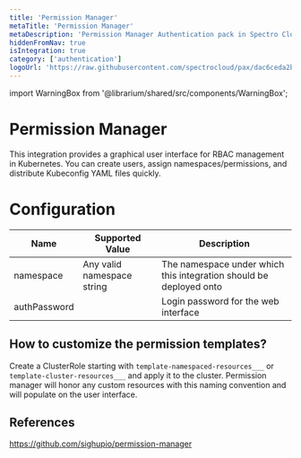 ```yaml
---
title: 'Permission Manager'
metaTitle: 'Permission Manager'
metaDescription: 'Permission Manager Authentication pack in Spectro Cloud'
hiddenFromNav: true
isIntegration: true
category: ['authentication']
logoUrl: 'https://raw.githubusercontent.com/spectrocloud/pax/dac6ceda2b0f88f1dc2c4337d871c0ed003bdea1/stable/addon/auth/permission-manager/logo.png?token=APOFE6WC2CV7YPAZOPB4FDS67GDTE'
---
```


import WarningBox from '@librarium/shared/src/components/WarningBox';

# Permission Manager

This integration provides a graphical user interface for RBAC management in Kubernetes. You can create users, assign namespaces/permissions, and distribute Kubeconfig YAML files quickly.

# Configuration

| Name | Supported Value | Description |
| --- | --- | --- |
| namespace| Any valid namespace string | The namespace under which this integration should be deployed onto|
| authPassword | | Login password for the web interface |

## How to customize the permission templates?

Create a ClusterRole starting with `template-namespaced-resources___` or `template-cluster-resources___` and apply it to the cluster. Permission manager will honor any custom resources with this naming convention and will populate on the user interface.

## References
https://github.com/sighupio/permission-manager
